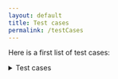 ```yaml
---
layout: default
title: Test cases
permalink: /testCases
---
```


Here is a first list of test cases:

<details>
<summary>Test cases</summary>
<br>
TBF
</details>
